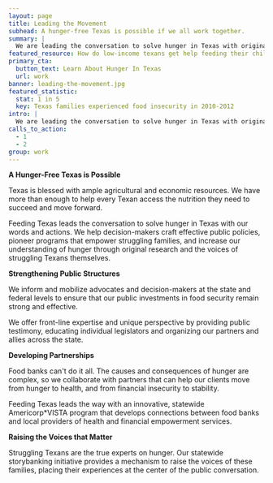 ```yaml
---
layout: page
title: Leading the Movement
subhead: A hunger-free Texas is possible if we all work together.
summary: |
  We are leading the conversation to solve hunger in Texas with original research, credible policy analysis and public education that increases understanding of and empathy for hungry Texans. Feeding Texas staff are known across the state and nation for their expertise, creativity and commitment to solving hunger.
featured_resource: How do low-income texans get help feeding their children?
primary_cta:
  button_text: Learn About Hunger In Texas
  url: work 
banner: leading-the-movement.jpg
featured_statistic:
  stat: 1 in 5
  key: Texas families experienced food insecurity in 2010-2012
intro: |
  We are leading the conversation to solve hunger in Texas with original research, credible policy analysis and public education that increases understanding of and empathy for hungry Texans. Feeding Texas staff are known across the state and nation for their expertise, creativity and commitment to solving hunger. 
calls_to_action:
  - 1
  - 2
group: work
---
```

**A Hunger-Free Texas is Possible**

Texas is blessed with ample agricultural and economic resources. We have more than enough to help every Texan access the nutrition they need to succeed and move forward. 

Feeding Texas leads the conversation to solve hunger in Texas with our words and actions. We help decision-makers craft effective public policies, pioneer programs that empower struggling families, and increase our understanding of hunger through original research and the voices of struggling Texans themselves.

**Strengthening Public Structures**

We inform and mobilize advocates and decision-makers at the state and federal levels to ensure that our public investments in food security remain strong and effective. 

We offer front-line expertise and unique perspective by providing public testimony, educating individual legislators and organizing our partners and allies across the state.

**Developing Partnerships**

Food banks can't do it all. The causes and consequences of hunger are complex, so we collaborate with partners that can help our clients move from hunger to health, and from financial insecurity to stability. 

Feeding Texas leads the way with an innovative, statewide Americorp*VISTA program that develops connections between food banks and local providers of health and financial empowerment services.

**Raising the Voices that Matter**

Struggling Texans are the true experts on hunger. Our statewide storybanking initiative provides a mechanism to raise the voices of these families, placing their experiences at the center of the public conversation.
